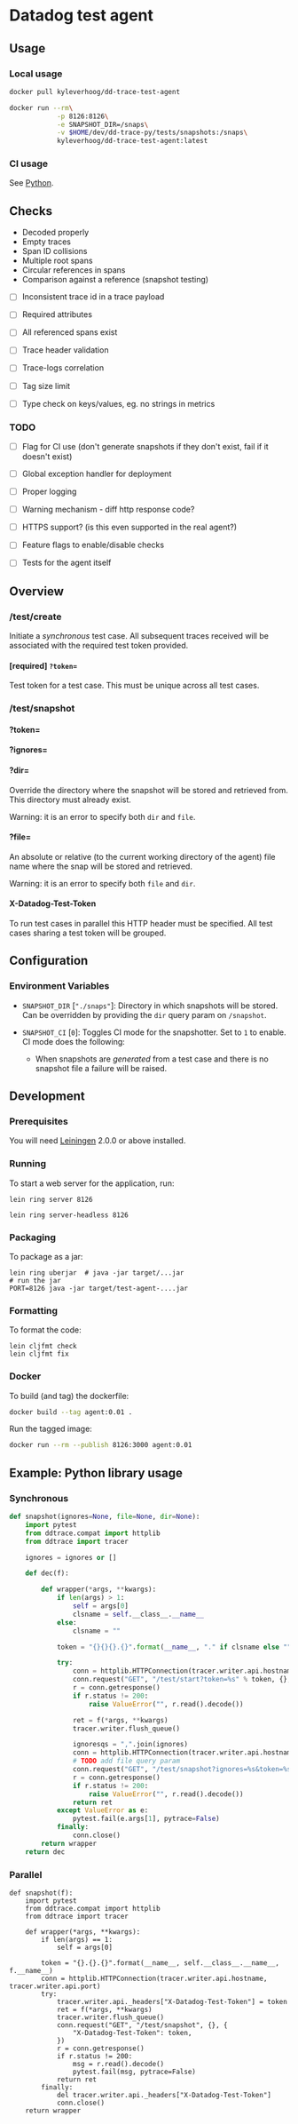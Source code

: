 # Datadog test agent

## Usage

### Local usage

```bash
docker pull kyleverhoog/dd-trace-test-agent

docker run --rm\
            -p 8126:8126\
            -e SNAPSHOT_DIR=/snaps\
            -v $HOME/dev/dd-trace-py/tests/snapshots:/snaps\
            kyleverhoog/dd-trace-test-agent:latest
```

### CI usage

See [Python](https://github.com/datadog/dd-trace-py).

## Checks

- Decoded properly
- Empty traces
- Span ID collisions
- Multiple root spans
- Circular references in spans
- Comparison against a reference (snapshot testing)
- [ ] Inconsistent trace id in a trace payload
- [ ] Required attributes
- [ ] All referenced spans exist
- [ ] Trace header validation
- [ ] Trace-logs correlation
- [ ] Tag size limit
- [ ] Type check on keys/values, eg. no strings in metrics


### TODO

- [ ] Flag for CI use (don't generate snapshots if they don't exist, fail if it doesn't exist)
- [ ] Global exception handler for deployment
- [ ] Proper logging
- [ ] Warning mechanism - diff http response code?
- [ ] HTTPS support? (is this even supported in the real agent?)
- [ ] Feature flags to enable/disable checks
- [ ] Tests for the agent itself


## Overview

### /test/create

Initiate a _synchronous_ test case. All subsequent traces received will be
associated with the required test token provided.

#### [required] `?token=`

Test token for a test case. This must be unique across all test cases.


### /test/snapshot

#### ?token=

#### ?ignores=

#### ?dir=

Override the directory where the snapshot will be stored and retrieved from.
This directory must already exist.

Warning: it is an error to specify both `dir` and `file`.

#### ?file=

An absolute or relative (to the current working directory of the agent) file
name where the snap will be stored and retrieved.

Warning: it is an error to specify both `file` and `dir`.

#### X-Datadog-Test-Token

To run test cases in parallel this HTTP header must be specified. All test
cases sharing a test token will be grouped.


## Configuration

### Environment Variables

- `SNAPSHOT_DIR` [`"./snaps"`]: Directory in which snapshots will be stored.
    Can be overridden by providing the `dir` query param on `/snapshot`.

- `SNAPSHOT_CI` [`0`]: Toggles CI mode for the snapshotter. Set to `1` to
  enable. CI mode does the following:

  - When snapshots are _generated_ from a test case and there is no snapshot
    file a failure will be raised.


## Development

### Prerequisites

You will need [Leiningen][] 2.0.0 or above installed.

[leiningen]: https://github.com/technomancy/leiningen

### Running

To start a web server for the application, run:

    lein ring server 8126

    lein ring server-headless 8126


### Packaging

To package as a jar:

    lein ring uberjar  # java -jar target/...jar
    # run the jar
    PORT=8126 java -jar target/test-agent-....jar

### Formatting

To format the code:

    lein cljfmt check
    lein cljfmt fix

### Docker

To build (and tag) the dockerfile:

```bash
docker build --tag agent:0.01 .
```

Run the tagged image:

```bash
docker run --rm --publish 8126:3000 agent:0.01
```


## Example: Python library usage

### Synchronous

```python
def snapshot(ignores=None, file=None, dir=None):
    import pytest
    from ddtrace.compat import httplib
    from ddtrace import tracer

    ignores = ignores or []

    def dec(f):

        def wrapper(*args, **kwargs):
            if len(args) > 1:
                self = args[0]
                clsname = self.__class__.__name__
            else:
                clsname = ""

            token = "{}{}{}.{}".format(__name__, "." if clsname else "", clsname, f.__name__)

            try:
                conn = httplib.HTTPConnection(tracer.writer.api.hostname, tracer.writer.api.port)
                conn.request("GET", "/test/start?token=%s" % token, {}, {})
                r = conn.getresponse()
                if r.status != 200:
                    raise ValueError("", r.read().decode())

                ret = f(*args, **kwargs)
                tracer.writer.flush_queue()

                ignoresqs = ",".join(ignores)
                conn = httplib.HTTPConnection(tracer.writer.api.hostname, tracer.writer.api.port)
                # TODO add file query param
                conn.request("GET", "/test/snapshot?ignores=%s&token=%s&file=out.snap&dir=snaps" % (ignoresqs, token), {}, {})
                r = conn.getresponse()
                if r.status != 200:
                    raise ValueError("", r.read().decode())
                return ret
            except ValueError as e:
                pytest.fail(e.args[1], pytrace=False)
            finally:
                conn.close()
        return wrapper
    return dec
```


### Parallel

```
def snapshot(f):
    import pytest
    from ddtrace.compat import httplib
    from ddtrace import tracer

    def wrapper(*args, **kwargs):
        if len(args) == 1:
            self = args[0]

        token = "{}.{}.{}".format(__name__, self.__class__.__name__, f.__name__)
        conn = httplib.HTTPConnection(tracer.writer.api.hostname, tracer.writer.api.port)
        try:
            tracer.writer.api._headers["X-Datadog-Test-Token"] = token
            ret = f(*args, **kwargs)
            tracer.writer.flush_queue()
            conn.request("GET", "/test/snapshot", {}, {
                "X-Datadog-Test-Token": token,
            })
            r = conn.getresponse()
            if r.status != 200:
                msg = r.read().decode()
                pytest.fail(msg, pytrace=False)
            return ret
        finally:
            del tracer.writer.api._headers["X-Datadog-Test-Token"]
            conn.close()
    return wrapper
```
